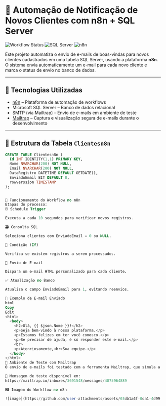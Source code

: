 # 🚀 Automação de Notificação de Novos Clientes com n8n + SQL Server

![Workflow Status](https://img.shields.io/badge/automação-ativa-brightgreen)
![SQL Server](https://img.shields.io/badge/banco-SQL--Server-4479A1)
![n8n](https://img.shields.io/badge/n8n-automação-orange)

Este projeto automatiza o envio de e-mails de boas-vindas para novos clientes cadastrados em uma tabela SQL Server, usando a plataforma **n8n**. O sistema envia automaticamente um e-mail para cada novo cliente e marca o status de envio no banco de dados.

---

## 🧩 Tecnologias Utilizadas

- [n8n](https://n8n.io) – Plataforma de automação de workflows
- Microsoft SQL Server – Banco de dados relacional
- SMTP (via Mailtrap) – Envio de e-mails em ambiente de teste
- [Mailtrap](https://mailtrap.io) – Captura e visualização segura de e-mails durante o desenvolvimento

---

## 📂 Estrutura da Tabela `Clientesn8n`

```sql
CREATE TABLE Clientesn8n (
  Id INT IDENTITY(1,1) PRIMARY KEY,
  Nome NVARCHAR(200) NOT NULL,
  Email NVARCHAR(200) NOT NULL,
  DataRegistro DATETIME DEFAULT GETDATE(),
  EnviadoEmail BIT DEFAULT 0,
  rowverssion TIMESTAMP
);


🔁 Funcionamento do Workflow no n8n
Etapas do processo:
⏰ Schedule Trigger

Executa a cada 10 segundos para verificar novos registros.

🗃️ Consulta SQL

Seleciona clientes com EnviadoEmail = 0 ou NULL.

🔎 Condição (If)

Verifica se existem registros a serem processados.

📧 Envio de E-mail

Dispara um e-mail HTML personalizado para cada cliente.

✅ Atualização no Banco

Atualiza o campo EnviadoEmail para 1, evitando reenvios.

💌 Exemplo de E-mail Enviado
html
Copy
Edit
<html>
  <body>
    <h2>Olá, {{ $json.Nome }}!</h2>
    <p>Seja bem-vindo à nossa plataforma.</p>
    <p>Estamos felizes em ter você conosco.</p>
    <p>Se precisar de ajuda, é só responder este e-mail.</p>
    <br>
    <p>Atenciosamente,<br>Sua equipe.</p>
  </body>
</html>
🧪 Ambiente de Teste com Mailtrap
O envio de e-mails foi testado com a ferramenta Mailtrap, que simula a entrega real de e-mails em ambiente seguro para desenvolvimento.

🔗 Mensagem de teste disponível em:
https://mailtrap.io/inboxes/3691548/messages/4875964889

🖼️ Imagem do Workflow no n8n

![image](https://github.com/user-attachments/assets/03db1a4f-0da1-4d99-ad02-1256d17770dd)

